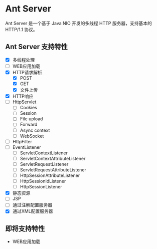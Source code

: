 # Ant Server

Ant Server 是一个基于 Java NIO 开发的多线程 HTTP 服务器，支持基本的 HTTP/1.1 协议。

## Ant Server 支持特性

- [x] 多线程处理
- [ ] WEB应用加载
- [x] HTTP请求解析
    - [x] POST
    - [x] GET
    - [x] 文件上传
- [x] HTTP响应
- [ ] HttpServlet
    - [ ] Cookies
    - [ ] Session
    - [ ] File upload
    - [ ] Forward
    - [ ] Async context
    - [ ] WebSocket
- [ ] HttpFilter
- [ ] EventListener
    - [ ] ServletContextListener
    - [ ] ServletContextAttributeListener
    - [ ] ServletRequestListener
    - [ ] ServletRequestAttributeListener
    - [ ] HttpSessionAttributeListener
    - [ ] HttpSessionIdListener
    - [ ] HttpSessionListener
- [x] 静态资源
- [ ] JSP
- [ ] 通过注解配置服务器
- [x] 通过XML配置服务器

## 即将支持特性

+ WEB应用加载

